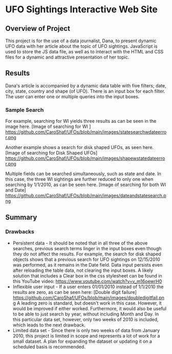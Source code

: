 # UFO Sightings Interactive Web Site

## Overview of Project
This project is for the use of a data journalist, Dana, to present dynamic UFO data with her article about the topic of UFO sightings.  JavaScript is used to store the JS data
file, as well as to interact with the HTML and CSS files for a dynamic and attractive presentation of her topic.

## Results
Dana's article is accompanied by a dynamic data table with five filters; date, city, state, country and shape (of UFO).  There is an input box for each filter.  The user can enter
one or multiple queries into the input boxes.  

### Sample Search
For example, searching for WI yields three results as can be seen in the image here.
[Image of searching for WI ] https://github.com/CaroShaf/UFOs/blob/main/images/statesearchwdateerror.png

Another example shows a search for disk shaped UFOs, as seen here.
[Image of searching for Disk Shaped UFOs] https://github.com/CaroShaf/UFOs/blob/main/images/shapewstatedateerror.png

Multiple fields can be searched simultaneously, such as state and date.  In this case, the three WI sightings are further reduced to only one when searching by 1/1/2010, as can be seen here.
[Image of searching for both WI and Date] https://github.com/CaroShaf/UFOs/blob/main/images/dateandstatesearch.png


## Summary
### Drawbacks
* Persistent data - It should be noted that in all three of the above searches, previous search terms linger in the input boxes even though they do not affect the results.  For
example, the search for disk shaped objects shows that a previous search for UFO sightings on 12/15/2010 was performed, as it remains in the Date field.  Data input persists even after reloading the table data, not clearing the input boxes.  A likely solution that includes a Clear box in the css stylesheet can be found in this YouTube video: 
https://www.youtube.com/watch?v=v_m16oewrH0
* Inflexible user input - If a user enters 01/01/2010 instead of 1/1/2010 the results are zero, as can be seen here:
[Double digit failure] https://github.com/CaroShaf/UFOs/blob/main/images/doubledigitfail.png
A leading zero is standard, but doesn't work in this case.  However, it would be improved if either worked.  Furthermore, it would also be useful to be able to just search by
year, without including Month and Day.  In this particular data set, however, only two weeks of 2010 is included, which leads to the next drawback.
* Limited data set - Since there is only two weeks of data from January 2010, this project is limited in scope and represents a lot of work for a small dataset.   A plan for expanding the dataset or updating it on a scheduled basis is recommended.

